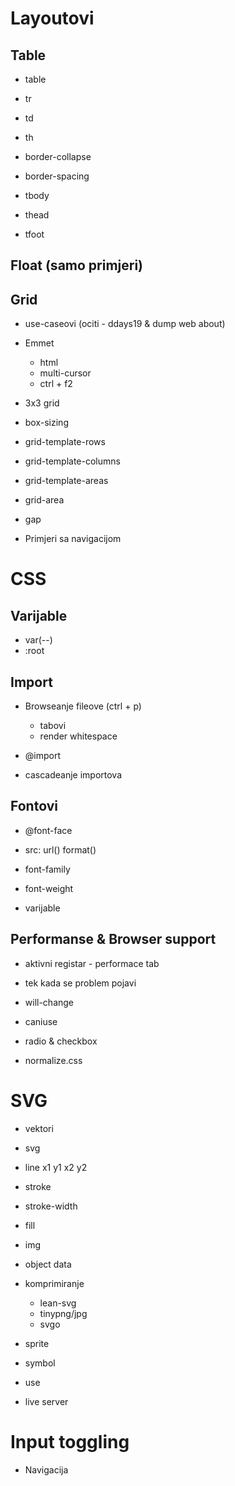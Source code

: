 # Layoutovi

## Table

- table
- tr
- td
- th

- border-collapse
- border-spacing

- tbody
- thead
- tfoot

## Float (samo primjeri)

## Grid

- use-caseovi (ociti - ddays19 & dump web about)

- Emmet
  - html
  - multi-cursor
  - ctrl + f2

- 3x3 grid
- box-sizing

- grid-template-rows
- grid-template-columns

- grid-template-areas
- grid-area
- gap

- Primjeri sa navigacijom

# CSS

## Varijable

- var(--)
- :root

## Import

- Browseanje fileove (ctrl + p)
  - tabovi
  - render whitespace

- @import
- cascadeanje importova

## Fontovi

- @font-face
- src: url() format()
- font-family
- font-weight

- varijable

## Performanse & Browser support

- aktivni registar - performace tab
- tek kada se problem pojavi
- will-change

- caniuse
- radio & checkbox
- normalize.css

# SVG

- vektori
- svg
- line x1 y1 x2 y2
- stroke
- stroke-width
- fill

- img
- object data

- komprimiranje
  - lean-svg
  - tinypng/jpg
  - svgo

- sprite
- symbol
- use
- live server

# Input toggling

- Navigacija